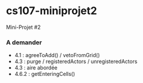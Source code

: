 # cs107-miniprojet2
Mini-Projet #2

### A demander

- 4.1 : agreeToAdd() / vetoFromGrid()
- 4.3 : purge / registeredActors / unregisteredActors
- 4.3 : aire abordée
- 4.6.2 : getEnteringCells()
